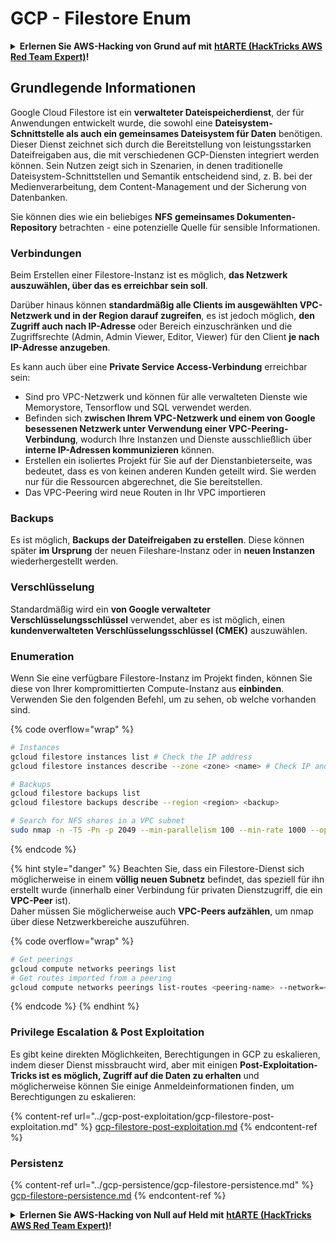 # GCP - Filestore Enum

<details>

<summary><strong>Erlernen Sie AWS-Hacking von Grund auf mit</strong> <a href="https://training.hacktricks.xyz/courses/arte"><strong>htARTE (HackTricks AWS Red Team Expert)</strong></a><strong>!</strong></summary>

Andere Möglichkeiten, HackTricks zu unterstützen:

* Wenn Sie Ihr **Unternehmen in HackTricks beworben sehen möchten** oder **HackTricks als PDF herunterladen möchten**, überprüfen Sie die [**ABONNEMENTPLÄNE**](https://github.com/sponsors/carlospolop)!
* Holen Sie sich das [**offizielle PEASS & HackTricks-Merch**](https://peass.creator-spring.com)
* Entdecken Sie [**The PEASS Family**](https://opensea.io/collection/the-peass-family), unsere Sammlung exklusiver [**NFTs**](https://opensea.io/collection/the-peass-family)
* **Treten Sie der** 💬 [**Discord-Gruppe**](https://discord.gg/hRep4RUj7f) oder der [**Telegram-Gruppe**](https://t.me/peass) bei oder **folgen** Sie mir auf **Twitter** 🐦 [**@carlospolopm**](https://twitter.com/carlospolopm)**.**
* **Teilen Sie Ihre Hacking-Tricks, indem Sie PRs an die** [**HackTricks**](https://github.com/carlospolop/hacktricks) und [**HackTricks Cloud**](https://github.com/carlospolop/hacktricks-cloud) GitHub-Repositories einreichen.

</details>

## Grundlegende Informationen

Google Cloud Filestore ist ein **verwalteter Dateispeicherdienst**, der für Anwendungen entwickelt wurde, die sowohl eine **Dateisystem-Schnittstelle als auch ein gemeinsames Dateisystem für Daten** benötigen. Dieser Dienst zeichnet sich durch die Bereitstellung von leistungsstarken Dateifreigaben aus, die mit verschiedenen GCP-Diensten integriert werden können. Sein Nutzen zeigt sich in Szenarien, in denen traditionelle Dateisystem-Schnittstellen und Semantik entscheidend sind, z. B. bei der Medienverarbeitung, dem Content-Management und der Sicherung von Datenbanken.

Sie können dies wie ein beliebiges **NFS** **gemeinsames Dokumenten-Repository** betrachten - eine potenzielle Quelle für sensible Informationen.

### Verbindungen

Beim Erstellen einer Filestore-Instanz ist es möglich, **das Netzwerk auszuwählen, über das es erreichbar sein soll**.

Darüber hinaus können **standardmäßig alle Clients im ausgewählten VPC-Netzwerk und in der Region darauf zugreifen**, es ist jedoch möglich, **den Zugriff auch nach IP-Adresse** oder Bereich einzuschränken und die Zugriffsrechte (Admin, Admin Viewer, Editor, Viewer) für den Client **je nach IP-Adresse anzugeben**.

Es kann auch über eine **Private Service Access-Verbindung** erreichbar sein:

* Sind pro VPC-Netzwerk und können für alle verwalteten Dienste wie Memorystore, Tensorflow und SQL verwendet werden.
* Befinden sich **zwischen Ihrem VPC-Netzwerk und einem von Google besessenen Netzwerk unter Verwendung einer VPC-Peering-Verbindung**, wodurch Ihre Instanzen und Dienste ausschließlich über **interne IP-Adressen kommunizieren** können.
* Erstellen ein isoliertes Projekt für Sie auf der Dienstanbieterseite, was bedeutet, dass es von keinen anderen Kunden geteilt wird. Sie werden nur für die Ressourcen abgerechnet, die Sie bereitstellen.
* Das VPC-Peering wird neue Routen in Ihr VPC importieren

### Backups

Es ist möglich, **Backups der Dateifreigaben zu erstellen**. Diese können später **im Ursprung** der neuen Fileshare-Instanz oder in **neuen Instanzen** wiederhergestellt werden.

### Verschlüsselung

Standardmäßig wird ein **von Google verwalteter Verschlüsselungsschlüssel** verwendet, aber es ist möglich, einen **kundenverwalteten Verschlüsselungsschlüssel (CMEK)** auszuwählen.

### Enumeration

Wenn Sie eine verfügbare Filestore-Instanz im Projekt finden, können Sie diese von Ihrer kompromittierten Compute-Instanz aus **einbinden**. Verwenden Sie den folgenden Befehl, um zu sehen, ob welche vorhanden sind.

{% code overflow="wrap" %}
```bash
# Instances
gcloud filestore instances list # Check the IP address
gcloud filestore instances describe --zone <zone> <name> # Check IP and access restrictions

# Backups
gcloud filestore backups list
gcloud filestore backups describe --region <region> <backup>

# Search for NFS shares in a VPC subnet
sudo nmap -n -T5 -Pn -p 2049 --min-parallelism 100 --min-rate 1000 --open 10.99.160.2/20
```
{% endcode %}

{% hint style="danger" %}
Beachten Sie, dass ein Filestore-Dienst sich möglicherweise in einem **völlig neuen Subnetz** befindet, das speziell für ihn erstellt wurde (innerhalb einer Verbindung für privaten Dienstzugriff, die ein **VPC-Peer** ist).\
Daher müssen Sie möglicherweise auch **VPC-Peers aufzählen**, um nmap über diese Netzwerkbereiche auszuführen.

{% code overflow="wrap" %}
```bash
# Get peerings
gcloud compute networks peerings list
# Get routes imported from a peering
gcloud compute networks peerings list-routes <peering-name> --network=<network-name> --region=<region> --direction=INCOMING
```
{% endcode %}
{% endhint %}

### Privilege Escalation & Post Exploitation

Es gibt keine direkten Möglichkeiten, Berechtigungen in GCP zu eskalieren, indem dieser Dienst missbraucht wird, aber mit einigen **Post-Exploitation-Tricks ist es möglich, Zugriff auf die Daten zu erhalten** und möglicherweise können Sie einige Anmeldeinformationen finden, um Berechtigungen zu eskalieren:

{% content-ref url="../gcp-post-exploitation/gcp-filestore-post-exploitation.md" %}
[gcp-filestore-post-exploitation.md](../gcp-post-exploitation/gcp-filestore-post-exploitation.md)
{% endcontent-ref %}

### Persistenz

{% content-ref url="../gcp-persistence/gcp-filestore-persistence.md" %}
[gcp-filestore-persistence.md](../gcp-persistence/gcp-filestore-persistence.md)
{% endcontent-ref %}

<details>

<summary><strong>Erlernen Sie AWS-Hacking von Null auf Held mit</strong> <a href="https://training.hacktricks.xyz/courses/arte"><strong>htARTE (HackTricks AWS Red Team Expert)</strong></a><strong>!</strong></summary>

Andere Möglichkeiten, HackTricks zu unterstützen:

* Wenn Sie Ihr **Unternehmen in HackTricks beworben sehen möchten** oder **HackTricks in PDF herunterladen möchten**, überprüfen Sie die [**ABONNEMENTPLÄNE**](https://github.com/sponsors/carlospolop)!
* Holen Sie sich das [**offizielle PEASS & HackTricks-Merch**](https://peass.creator-spring.com)
* Entdecken Sie [**The PEASS Family**](https://opensea.io/collection/the-peass-family), unsere Sammlung exklusiver [**NFTs**](https://opensea.io/collection/the-peass-family)
* **Treten Sie der** 💬 [**Discord-Gruppe**](https://discord.gg/hRep4RUj7f) oder der [**Telegram-Gruppe**](https://t.me/peass) bei oder **folgen** Sie mir auf **Twitter** 🐦 [**@carlospolopm**](https://twitter.com/carlospolopm)**.**
* **Teilen Sie Ihre Hacking-Tricks, indem Sie PRs an die** [**HackTricks**](https://github.com/carlospolop/hacktricks) und [**HackTricks Cloud**](https://github.com/carlospolop/hacktricks-cloud) GitHub-Repositories einreichen.

</details>
